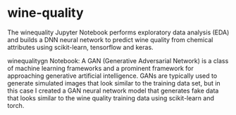 # wine-quality

The winequality Jupyter Notebook performs exploratory data analysis (EDA) and builds a DNN neural network to predict wine quality from chemical attributes using scikit-learn, tensorflow and keras. 

winequalitygn Notebook:
A GAN (Generative Adversarial Network) is a class of machine learning frameworks and a prominent framework for approaching generative artificial intelligence. GANs are typically used to generate simulated images that look similar to the training data set, but in this case I created a GAN neural network model that generates fake data that looks similar to the wine quality training data using scikit-learn and torch. 
